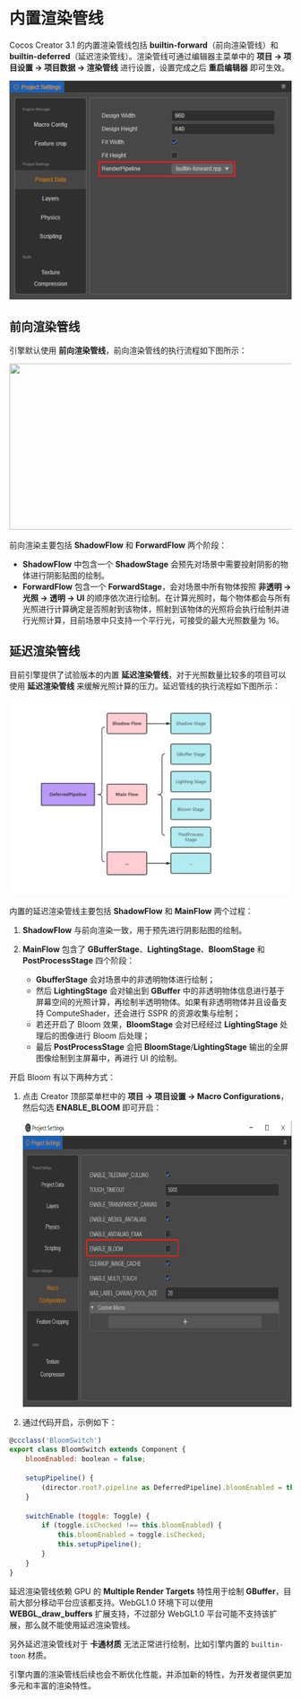 # 内置渲染管线

Cocos Creator 3.1 的内置渲染管线包括 **builtin-forward**（前向渲染管线）和 **builtin-deferred**（延迟渲染管线）。渲染管线可通过编辑器主菜单中的 **项目 -> 项目设置 -> 项目数据 -> 渲染管线** 进行设置，设置完成之后 **重启编辑器** 即可生效。

![setting](./image/setting.png)

## 前向渲染管线

引擎默认使用 **前向渲染管线**，前向渲染管线的执行流程如下图所示：

<img src="./image/forward-pipeline.png" width=760 height=296></img>

前向渲染主要包括 **ShadowFlow** 和 **ForwardFlow** 两个阶段：
- **ShadowFlow** 中包含一个 **ShadowStage** 会预先对场景中需要投射阴影的物体进行阴影贴图的绘制。
- **ForwardFlow** 包含一个 **ForwardStage**，会对场景中所有物体按照 **非透明 -> 光照 -> 透明 -> UI** 的顺序依次进行绘制。在计算光照时，每个物体都会与所有光照进行计算确定是否照射到该物体，照射到该物体的光照将会执行绘制并进行光照计算，目前场景中只支持一个平行光，可接受的最大光照数量为 16。

## 延迟渲染管线

目前引擎提供了试验版本的内置 **延迟渲染管线**，对于光照数量比较多的项目可以使用 **延迟渲染管线** 来缓解光照计算的压力。延迟管线的执行流程如下图所示：

<img src="./image/DeferredPipeline.png" width=760 height=350></img>

内置的延迟渲染管线主要包括 **ShadowFlow** 和 **MainFlow** 两个过程：
1. **ShadowFlow** 与前向渲染一致，用于预先进行阴影贴图的绘制。

2. **MainFlow** 包含了 **GBufferStage**、**LightingStage**、**BloomStage** 和 **PostProcessStage** 四个阶段：  
    - **GbufferStage** 会对场景中的非透明物体进行绘制；
    - 然后 **LightingStage** 会对输出到 **GBuffer** 中的非透明物体信息进行基于屏幕空间的光照计算，再绘制半透明物体。如果有非透明物体并且设备支持 ComputeShader，还会进行 SSPR 的资源收集与绘制；
    - 若还开启了 Bloom 效果，**BloomStage** 会对已经经过 **LightingStage** 处理后的图像进行 Bloom 后处理；
    - 最后 **PostProcessStage** 会把 **BloomStage**/**LightingStage** 输出的全屏图像绘制到主屏幕中，再进行 UI 的绘制。

开启 Bloom 有以下两种方式：

1. 点击 Creator 顶部菜单栏中的 **项目 -> 项目设置 -> Macro Configurations**，然后勾选 **ENABLE_BLOOM** 即可开启：

    <img src="./image/BloomEnable.png" width=760 height=510></img>

2. 通过代码开启，示例如下：

```js
@ccclass('BloomSwitch')
export class BloomSwitch extends Component {
    bloomEnabled: boolean = false;

    setupPipeline() {
        (director.root?.pipeline as DeferredPipeline).bloomEnabled = this.bloomEnabled;
    }

    switchEnable (toggle: Toggle) {
        if (toggle.isChecked !== this.bloomEnabled) {
            this.bloomEnabled = toggle.isChecked;
            this.setupPipeline();
        }
    }
}
```

延迟渲染管线依赖 GPU 的 **Multiple Render Targets** 特性用于绘制 **GBuffer**，目前大部分移动平台应该都支持。WebGL1.0 环境下可以使用 **WEBGL_draw_buffers** 扩展支持，不过部分 WebGL1.0 平台可能不支持该扩展，那么就不能使用延迟渲染管线。

另外延迟渲染管线对于 **卡通材质** 无法正常进行绘制，比如引擎内置的 `builtin-toon` 材质。

引擎内置的渲染管线后续也会不断优化性能，并添加新的特性，为开发者提供更加多元和丰富的渲染特性。
